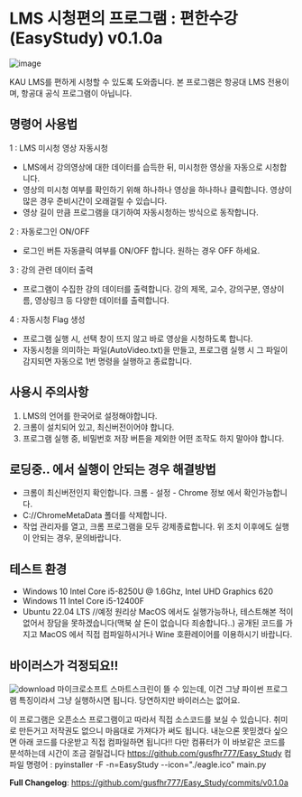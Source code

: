# LMS 시청편의 프로그램 : 편한수강(EasyStudy) v0.1.0a
![image](https://github.com/gusfhr777/Easy_Study/assets/53698707/59fd67df-2db4-480c-af81-5abcf9b576fe)

KAU LMS를 편하게 시청할 수 있도록 도와줍니다.
본 프로그램은 항공대 LMS 전용이며, 항공대 공식 프로그램이 아닙니다.

## 명령어 사용법
1 : LMS 미시청 영상 자동시청
- LMS에서 강의영상에 대한 데이터를 습득한 뒤, 미시청한 영상을 자동으로 시청합니다.
- 영상의 미시청 여부를 확인하기 위해 하나하나 영상을 하나하나 클릭합니다. 영상이 많은 경우 준비시간이 오래걸릴 수 있습니다.
- 영상 길이 만큼 프로그램을 대기하여 자동시청하는 방식으로 동작합니다.

2 : 자동로그인 ON/OFF
- 로그인 버튼 자동클릭 여부를 ON/OFF 합니다. 원하는 경우 OFF 하세요.

3 : 강의 관련 데이터 출력
- 프로그램이 수집한 강의 데이터를 출력합니다. 강의 제목, 교수, 강의구분, 영상이름, 영상링크 등 다양한 데이터를 출력합니다.

4 : 자동시청 Flag 생성
- 프로그램 실행 시, 선택 창이 뜨지 않고 바로 영상을 시청하도록 합니다.
- 자동시청을 의미하는 파일(AutoVideo.txt)을 만들고, 프로그램 실행 시 그 파일이 감지되면 자동으로 1번 명령을 실행하고 종료합니다.



## 사용시 주의사항

1. LMS의 언어를 한국어로 설정해야합니다.
2. 크롬이 설치되어 있고, 최신버전이어야 합니다.
3. 프로그램 실행 중, 비밀번호 저장 버튼을 제외한 어떤 조작도 하지 말아야 합니다.


## 로딩중.. 에서 실행이 안되는 경우 해결방법
- 크롬이 최신버전인지 확인합니다. 크롬 - 설정 - Chrome 정보 에서 확인가능합니다.
- C://ChromeMetaData 폴더를 삭제합니다.
- 작업 관리자를 열고, 크롬 프로그램을 모두 강제종료합니다. 
위 조치 이후에도 실행이 안되는 경우, 문의바랍니다.

## 테스트 환경
- Windows 10 Intel Core i5-8250U @ 1.6Ghz, Intel UHD Graphics 620
- Windows 11 Intel Core i5-12400F
- Ubuntu 22.04 LTS //예정
원리상 MacOS 에서도 실행가능하나, 테스트해본 적이 없어서 장담을 못하겠습니다(맥북 살 돈이 없습니다 죄송합니다..) 공개된 코드를 가지고 MacOS 에서 직접 컴파일하시거나 Wine 호환레이어를 이용하시기 바랍니다.

## 바이러스가 걱정되요!!
![download](https://github.com/gusfhr777/Easy_Study/assets/53698707/89b69615-9c84-4a8f-ab80-9a305e961622)
마이크로소프트 스마트스크린이 뜰 수 있는데, 이건 그냥 파이썬 프로그램 특징이라서 그냥 실행하시면 됩니다. 당연하지만 바이러스는 없어요.

이 프로그램은 오픈소스 프로그램이고 따라서 직접 소스코드를 보실 수 있습니다. 취미로 만든거고 저작권도 없으니 마음대로 가져다가 써도 됩니다. 내눈으론 못믿겠다 싶으면 아래 코드를 다운받고 직접 컴파일하면 됩니다!! 다만 컴퓨터가 이 바보같은 코드를 분석하는데 시간이 조금 걸릴겁니다
https://github.com/gusfhr777/Easy_Study
컴파일 명령어 : pyinstaller -F -n=EasyStudy --icon="./eagle.ico" main.py 

**Full Changelog**: https://github.com/gusfhr777/Easy_Study/commits/v0.1.0a
